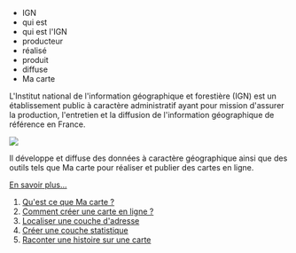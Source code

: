 - IGN
- qui est
- qui est l'IGN
- producteur
- réalisé
- produit
- diffuse
- Ma carte

L'Institut national de l'information géographique et forestière (IGN) est un établissement public à caractère administratif ayant pour mission d'assurer la production, l'entretien et la diffusion de l'information géographique de référence en France.

![](https://upload.wikimedia.org/wikipedia/commons/thumb/a/a0/IGN_logo_2012.svg/100px-IGN_logo_2012.svg.png)

Il développe et diffuse des données à caractère géographique ainsi que des outils tels que Ma carte pour réaliser et publier des cartes en ligne.

[En savoir plus...](https://www.ign.fr/)

1. [Qu'est ce que Ma carte ?](../macarte/macarte.md)
2. [Comment créer une carte en ligne ?](../mceditor/créer_une_carte.md)
3. [Localiser une couche d'adresse](../mcadresse/Localiser_une_couche_d'adresse.md)
4. [Créer une couche statistique](../mcstat/Comment_créer_une_carte_statistique.md)
5. [Raconter une histoire sur une carte](../mcstory/raconter_une_histoire.md)